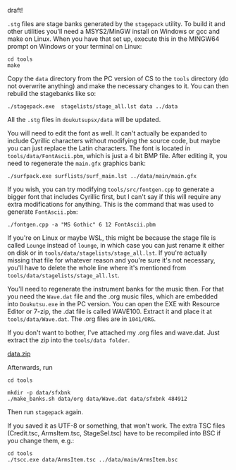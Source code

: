 draft!

`.stg` files are stage banks generated by the `stagepack` utility. To build it and other utilities you'll need a MSYS2/MinGW install on Windows or gcc and make on Linux.
When you have that set up, execute this in the MINGW64 prompt on Windows or your terminal on Linux:
```
cd tools
make
```

Copy the `data` directory from the PC version of CS to the `tools` directory (do not overwrite anything) and make the necessary changes to it. 
You can then rebuild the stagebanks like so:
```
./stagepack.exe  stagelists/stage_all.lst data ../data
```

All the `.stg` files in `doukutsupsx/data` will be updated.

You will need to edit the font as well. 
It can't actually be expanded to include Cyrillic characters without modifying the source code, 
but maybe you can just replace the Latin characters. 
The font is located in `tools/data/FontAscii.pbm`, which is just a 4 bit BMP file. After editing it, you need to regenerate the `main.gfx` graphics bank:
```
./surfpack.exe surflists/surf_main.lst ../data/main/main.gfx
```
If you wish, you can try modifying `tools/src/fontgen.cpp` to generate a bigger font that includes Cyrillic first, 
but I can't say if this will require any extra modifications for anything. This is the command that was used to generate `FontAscii.pbm`:
```
./fontgen.cpp -a "MS Gothic" 6 12 FontAscii.pbm
```
If you're on Linux or maybe WSL, this might be because the stage file is called `Lounge` instead of `lounge`, in which case you can just rename it either on disk or in `tools/data/stagelists/stage_all.lst`.
If you're actually missing that file for whatever reason and you're sure it's not necessary, you'll have to delete the whole line where it's mentioned from `tools/data/stagelists/stage_all.lst`.

You'll need to regenerate the instrument banks for the music then.
For that you need the `Wave.dat` file and the .org music files, which are embedded into `Doukutsu.exe` in the PC version.
You can open the EXE with Resource Editor or 7-zip, the .dat file is called WAVE100. Extract it and place it at `tools/data/Wave.dat`. The .org files are in `1041/ORG`.

If you don't want to bother, I've attached my .org files and wave.dat. Just extract the zip into the `tools/data folder`.

[data.zip](https://github.com/Dima353/doukutsupsx/files/12926193/data.zip)

Afterwards, run
```
cd tools

mkdir -p data/sfxbnk
./make_banks.sh data/org data/Wave.dat data/sfxbnk 484912
```
Then run `stagepack` again.

If you saved it as UTF-8 or something, that won't work.
The extra TSC files (Credit.tsc, ArmsItem.tsc, StageSel.tsc) have to be recompiled into BSC if you change them, e.g.:
```
cd tools
./tscc.exe data/ArmsItem.tsc ../data/main/ArmsItem.bsc
```
